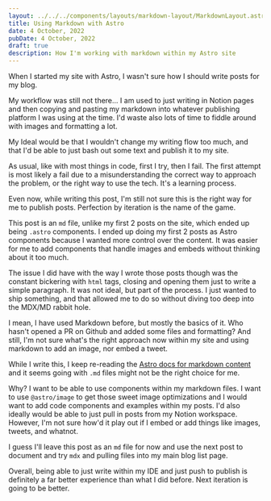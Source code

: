 ```yaml
---
layout: ../../../components/layouts/markdown-layout/MarkdownLayout.astro
title: Using Markdown with Astro
date: 4 October, 2022
pubDate: 4 October, 2022
draft: true
description: How I'm working with markdown within my Astro site
---
```


When I started my site with Astro, I wasn't sure how I should write posts for my blog.

My workflow was still not there... I am used to just writing in Notion pages and then copying and pasting my markdown into whatever publishing platform I was using at the time. I'd waste also lots of time to fiddle around with images and formatting a lot.

My Ideal would be that I wouldn't change my writing flow too much, and that I'd be able to just bash out some text and publish it to my site.

As usual, like with most things in code, first I try, then I fail. The first attempt is most likely a fail due to a misunderstanding the correct way to approach the problem, or the right way to use the tech. It's a learning process.

Even now, while writing this post, I'm still not sure this is the right way for me to publish posts. Perfection by iteration is the name of the game.

This post is an `md` file, unlike my first 2 posts on the site, which ended up being `.astro` components. I ended up doing my first 2 posts as Astro components because I wanted more control over the content. It was easier for me to add components that handle images and embeds without thinking about it too much.

The issue I did have with the way I wrote those posts though was the constant bickering with `html` tags, closing and opening them just to write a simple paragraph. It was not ideal, but part of the process. I just wanted to ship something, and that allowed me to do so without diving too deep into the MDX/MD rabbit hole.

I mean, I have used Markdown before, but mostly the basics of it. Who hasn't opened a PR on Github and added some files and formatting? And still, I'm not sure what's the right approach now within my site and using markdown to add an image, nor embed a tweet.

While I write this, I keep re-reading the [Astro docs for markdown content](https://docs.astro.build/en/guides/markdown-content/) and it seems going with `.md` files might not be the right choice for me.

Why? I want to be able to use components within my markdown files. I want to use `@astro/image` to get those sweet image optimizations and I would want to add code components and examples within my posts. I'd also ideally would be able to just pull in posts from my Notion workspace. However, I'm not sure how'd it play out if I embed or add things like images, tweets, and whatnot.

I guess I'll leave this post as an `md` file for now and use the next post to document and try `mdx` and pulling files into my main blog list page.

Overall, being able to just write within my IDE and just push to publish is definitely a far better experience than what I did before. Next iteration is going to be better.
